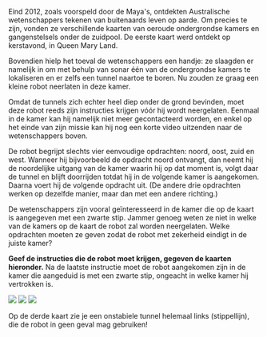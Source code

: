 Eind 2012, zoals voorspeld door de Maya's, ontdekten Australische wetenschappers tekenen van buitenaards leven op aarde. Om precies te zijn, vonden ze verschillende kaarten van oeroude ondergrondse kamers en gangenstelsels onder de zuidpool. De eerste kaart werd ontdekt op kerstavond, in Queen Mary Land. 

Bovendien hielp het toeval de wetenschappers een handje: ze slaagden er namelijk in om met behulp van sonar één van de ondergrondse kamers te lokaliseren en er zelfs een tunnel naartoe te boren. Nu zouden ze graag een kleine robot neerlaten in deze kamer.

Omdat de tunnels zich echter heel diep onder de grond bevinden, moet deze robot reeds zijn instructies krijgen vóór hij wordt neergelaten. Eenmaal in de kamer kan hij namelijk niet meer gecontacteerd worden, en enkel op het einde van zijn missie kan hij nog een korte video uitzenden naar de wetenschappers boven.

De robot begrijpt slechts vier eenvoudige opdrachten: noord, oost, zuid en west. Wanneer hij bijvoorbeeld de opdracht noord ontvangt, dan neemt hij de noordelijke uitgang van de kamer waarin hij op dat moment is, volgt daar de tunnel en blijft doorrijden totdat hij in de volgende kamer is aangekomen. Daarna voert hij de volgende opdracht uit. (De andere drie opdrachten werken op dezelfde manier, maar dan met een andere richting.)

De wetenschappers zijn vooral geïnteresseerd in de kamer die op de kaart is aangegeven met een zwarte stip. Jammer genoeg weten ze niet in welke van de kamers op de kaart de robot zal worden neergelaten. Welke opdrachten moeten ze geven zodat de robot met zekerheid eindigt in de juiste kamer?

**Geef de instructies die de robot moet krijgen, gegeven de kaarten hieronder.** Na de laatste instructie moet de robot aangekomen zijn in de kamer die aangeduid is met een zwarte stip, ongeacht in welke kamer hij vertrokken is.

<img src="/img/tasks/robots.png">
<img src="/img/tasks/robots2.png">
<img src="/img/tasks/robots3.png">

Op de derde kaart zie je een onstabiele tunnel helemaal links (stippellijn), die de robot in geen geval mag gebruiken!

